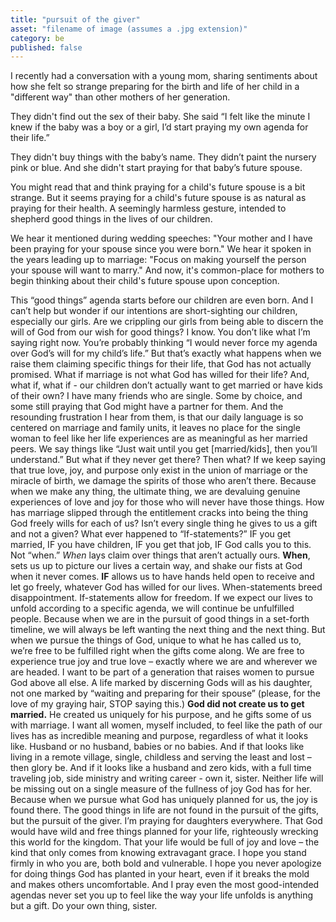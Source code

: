 ```yaml
---
title: "pursuit of the giver"
asset: "filename of image (assumes a .jpg extension)" 
category: be
published: false
---
```


I recently had a conversation with a young mom, sharing sentiments about how she felt so strange preparing for the birth and life of her child in a "different way" than other mothers of her generation. 

They didn't find out the sex of their baby. She said “I felt like the minute I knew if the baby was a boy or a girl, I’d start praying my own agenda for their life.” 

They didn't buy things with the baby’s name. They didn’t paint the nursery pink or blue. And she didn't start praying for that baby’s future spouse. 

You might read that and think praying for a child's future spouse is a bit strange. But it seems praying for a child's future spouse is as natural as praying for their health. A seemingly harmless gesture, intended to shepherd good things in the lives of our children.

We hear it mentioned during wedding speeches: "Your mother and I have been praying for your spouse since you were born."  We hear it spoken in the years leading up to marriage: "Focus on making yourself the person your spouse will want to marry." And now, it's common-place for mothers to begin thinking about their child's future spouse upon conception.

This “good things” agenda starts before our children are even born. And I can’t help but wonder if our intentions are short-sighting our children, especially our girls.
Are we crippling our girls from being able to discern the will of God from our wish for good things?
I know. You don’t like what I’m saying right now. You’re probably thinking “I would never force my agenda over God’s will for my child’s life.”
But that’s exactly what happens when we raise them claiming specific things for their life, that God has not actually promised. What if marriage is not what God has willed for their life? And, what if, what if - our children don’t actually want to get married or have kids of their own?
I have many friends who are single. Some by choice, and some still praying that God might have a partner for them. And the resounding frustration I hear from them, is that our daily language is so centered on marriage and family units, it leaves no place for the single woman to feel like her life experiences are as meaningful as her married peers. 
We say things like “Just wait until you get [married/kids], then you’ll understand.”
But what if they never get there? Then what? If we keep saying that true love, joy, and purpose only exist in the union of marriage or the miracle of birth, we damage the spirits of those who aren’t there. Because when we make any thing, the ultimate thing, we are devaluing genuine experiences of love and joy for those who will never have those things.
How has marriage slipped through the entitlement cracks into being the thing God freely wills for each of us? Isn’t every single thing he gives to us a gift and not a given?
What ever happened to “If-statements?” IF you get married, IF you have children, IF you get that job, IF God calls you to this. 
Not “when.” _When_ lays claim over things that aren’t actually ours. 
**When**, sets us up to picture our lives a certain way, and shake our fists at God when it never comes. **IF** allows us to have hands held open to receive and let go freely, whatever God has willed for our lives.
When-statements breed disappointment. If-statements allow for freedom.
If we expect our lives to unfold according to a specific agenda, we will continue be unfulfilled people. Because when we are in the pursuit of good things in a set-forth timeline, we will always be left wanting the next thing and the next thing. 
But when we pursue the things of God, unique to what he has called us to, we’re free to be fulfilled right when the gifts come along. We are free to experience true joy and true love – exactly where we are and wherever we are headed.
I want to be part of a generation that raises women to pursue God above all else. A life marked by discerning Gods will as his daughter, not one marked by “waiting and preparing for their spouse” (please, for the love of my graying hair, STOP saying this.) **God did not create us to get married.** He created us uniquely for his purpose, and he gifts some of us with marriage. 
I want all women, myself included, to feel like the path of our lives has as incredible meaning and purpose, regardless of what it looks like. Husband or no husband, babies or no babies.
And if that looks like living in a remote village, single, childless and serving the least and lost – then glory be. And if it looks like a husband and zero kids, with a full time traveling job, side ministry and writing career - own it, sister. Neither life will be missing out on a single measure of the fullness of joy God has for her. Because when we pursue what God has uniquely planned for us, the joy is found there. 
The good things in life are not found in the pursuit of the gifts, but the pursuit of the giver.
I’m praying for daughters everywhere. That God would have wild and free things planned for your life, righteously wrecking this world for the kingdom. That your life would be full of joy and love – the kind that only comes from knowing extravagant grace. I hope you stand firmly in who you are, both bold and vulnerable. I hope you never apologize for doing things God has planted in your heart, even if it breaks the mold and makes others uncomfortable. And I pray even the most good-intended agendas never set you up to feel like the way your life unfolds is anything but a gift. 
Do your own thing, sister.
